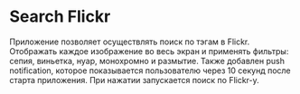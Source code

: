 # Search Flickr

Приложение позволяет осуществлять поиск по тэгам в Flickr. 
Отображать каждое изображение во весь экран и применять фильтры: сепия, виньетка, нуар, монохромно и размытие.
Также добавлен push notification, которое показывается пользователю через 10 секунд после старта приложения. 
При нажатии запускается поиск по Flickr-y.
